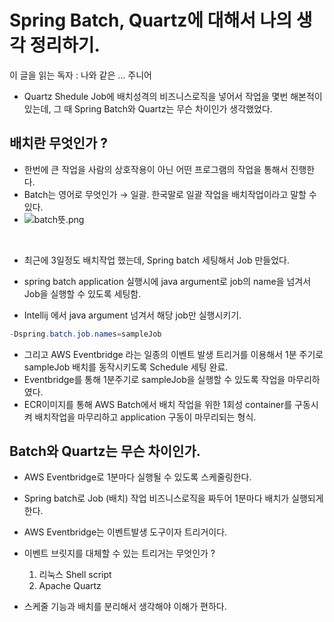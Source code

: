 # Spring Batch, Quartz에 대해서 나의 생각 정리하기.

이 글을 읽는 독자 : 나와 같은 ... 주니어

- Quartz Shedule Job에 배치성격의 비즈니스로직을 넣어서 작업을 몇번 해본적이 있는데, 그 때 Spring Batch와 Quartz는 무슨 차이인가 생각했었다.

## 배치란 무엇인가 ?
- 한번에 큰 작업을 사람의 상호작용이 아닌 어떤 프로그램의 작업을 통해서 진행한다.
- Batch는 영어로 무엇인가 → 일괄. 한국말로 일괄 작업을 배치작업이라고 말할 수 있다.
- ![batch뜻.png](/images/batch뜻.png)

<br>

- 최근에 3일정도 배치작업 했는데, Spring batch 세팅해서 Job 만들었다.

- spring batch application 실행시에 java argument로 job의 name을 넘겨서 Job을 실행할 수 있도록 세팅함.

- Intellij 에서 java argument 넘겨서 해당 job만 실행시키기.

```java
-Dspring.batch.job.names=sampleJob
```

- 그리고 AWS Eventbridge 라는 일종의 이벤트 발생 트리거를 이용해서 1분 주기로 sampleJob 배치를 동작시키도록 Schedule 세팅 완료.
- Eventbridge를 통해 1분주기로 sampleJob을 실행할 수 있도록 작업을 마무리하였다.
- ECR이미지를 통해 AWS Batch에서 배치 작업을 위한 1회성 container를 구동시켜 배치작업을 마무리하고 application 구동이 마무리되는 형식.

## Batch와 Quartz는 무슨 차이인가.

- AWS Eventbridge로 1분마다 실행될 수 있도록 스케줄링한다.
- Spring batch로 Job (배치) 작업 비즈니스로직을 짜두어 1분마다 배치가 실행되게 한다.
- AWS Eventbridge는 이벤트발생 도구이자 트리거이다.
- 이벤트 브릿지를 대체할 수 있는 트리거는 무엇인가 ?
    1. 리눅스 Shell script
    2. Apache Quartz

- 스케줄 기능과 배치를 분리해서 생각해야 이해가 편하다.